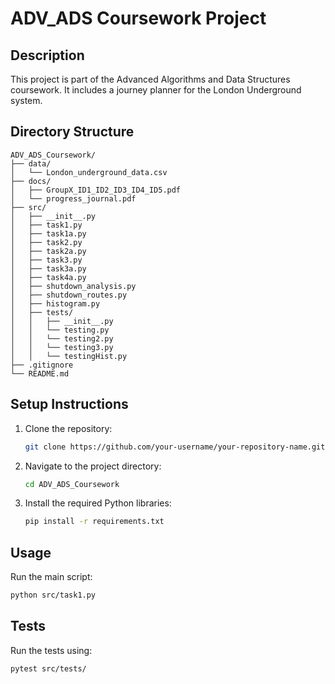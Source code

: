 # ADV_ADS Coursework Project

## Description
This project is part of the Advanced Algorithms and Data Structures coursework. It includes a journey planner for the London Underground system.

## Directory Structure
```
ADV_ADS_Coursework/
├── data/
│   └── London_underground_data.csv
├── docs/
│   ├── GroupX_ID1_ID2_ID3_ID4_ID5.pdf
│   └── progress_journal.pdf
├── src/
│   ├── __init__.py
│   ├── task1.py
│   ├── task1a.py
│   ├── task2.py
│   ├── task2a.py
│   ├── task3.py
│   ├── task3a.py
│   ├── task4a.py
│   ├── shutdown_analysis.py
│   ├── shutdown_routes.py
│   ├── histogram.py
│   ├── tests/
│   │   ├── __init__.py
│   │   └── testing.py
│   │   └── testing2.py
│   │   └── testing3.py
│   │   └── testingHist.py
├── .gitignore
└── README.md
```

## Setup Instructions
1. Clone the repository:
   ```sh
   git clone https://github.com/your-username/your-repository-name.git
   ```
2. Navigate to the project directory:
   ```sh
   cd ADV_ADS_Coursework
   ```
3. Install the required Python libraries:
   ```sh
   pip install -r requirements.txt
   ```

## Usage
Run the main script:
```sh
python src/task1.py
```

## Tests
Run the tests using:
```sh
pytest src/tests/
```
